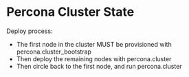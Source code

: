 # Percona Cluster State

Deploy process:

* The first node in the cluster MUST be provisioned with percona.cluster_bootstrap
* Then deploy the remaining nodes with percona.cluster
* Then circle back to the first node, and run percona.cluster
